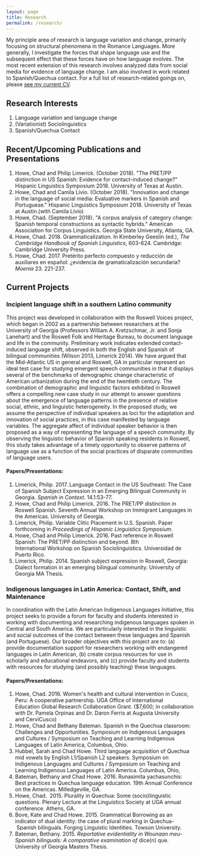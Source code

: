 ```yaml
---
layout: page
title: Research
permalink: /research/
---
```


My principle area of research is language variation and change, primarily focusing on structural phenomena in the Romance Languages. More generally, I investigate the forces that shape language use and the subsequent effect that these forces have on how language evolves. The most recent extension of this research involves analyzed data from social media for evidence of language change. I am also involved in work related to Spanish/Quechua contact. For a full list of research-related goings on, please [see my current CV](https://github.com/ChadHoweUGA/HoweCV/blob/master/HoweCV.pdf).

## Research Interests
1.  Language variation and language change
2.  (Variationist) Sociolinguistics
3.  Spanish/Quechua Contact

## Recent/Upcoming Publications and Presentations
1.  Howe, Chad and Philip Limerick. (October 2018). "The PRET/PP distinction in US Spanish: Evidence for contact-induced change?" Hispanic Linguistics Symposium 2018. University of Texas at Austin.
2.  Howe, Chad and Camila Lívio. (October 2018). "Innovation and change in the language of social media: Evaluative markers in Spanish and Portuguese." Hispanic Linguistics Symposium 2018. University of Texas at Austin.(with Camila Lívio)
3.  Howe, Chad. (September 2018). "A corpus analysis of category change: Spanish temporal constructions as syntactic hybrids." American Association for Corpus Linguistics. Georgia State University, Atlanta, GA.
4.  Howe, Chad. 2018. Grammaticalization. In Kimberley Geeslin (ed.), *The Cambridge Handbook of Spanish Linguistics*, 603-624. Cambridge: Cambridge University Press.
5.  Howe, Chad. 2017. Pretérito perfecto compuesto y reducción de auxiliares en español: ¿evidencia de gramaticalización secundaria? *Moenia* 23. 221-237.

## Current Projects

### Incipient language shift in a southern Latino community
This project was developed in collaboration with the Roswell Voices project, which began in 2002 as a partnership between researchers at the University of Georgia (Professors William A. Kretzschmar, Jr. and Sonja Lanehart) and the Roswell Folk and Heritage Bureau, to document language and life in the community. Preliminary work indicates extended contact-induced language shift, observed in both the English and Spanish of bilingual communities (Wilson 2013, Limerick 2014). We have argued that the Mid-Atlantic US in general and Roswell, GA in particular represent an ideal test case for studying emergent speech communities in that it displays several of the benchmarks of demographic change characteristic of American urbanization during the end of the twentieth century. The combination of demographic and linguistic factors exhibited in Roswell offers a compelling new case study in our attempt to answer questions about the emergence of language patterns in the presence of relative social, ethnic, and linguistic heterogeneity. In the proposed study, we assume the perspective of individual speakers as loci for the adaptation and innovation of social practices, in this case manifested by language variables. The aggregate affect of individual speaker behavior is then proposed as a way of representing the language of a speech community. By observing the linguistic behavior of Spanish speaking residents in Roswell, this study takes advantage of a timely opportunity to observe patterns of language use as a function of the social practices of disparate communities of language users.

#### Papers/Presentations:

1.  Limerick, Philip. 2017. Language Contact in the US Southeast: The Case of Spanish Subject Expression in an Emerging Bilingual Community in Georgia. *Spanish in Context*. 14.1:53-77.
2.  Howe, Chad and Philip Limerick. 2016. The PRET/PP distinction in Roswell Spanish. Seventh Annual Workshop on Immigrant Languages in the Americas. University of Georgia.
3.  Limerick, Philip. Variable Clitic Placement in U.S. Spanish. Paper forthcoming in *Proceedings of Hispanic Linguistics Symposium*.
4.  Howe, Chad and Philip Limerick. 2016. Past reference in Roswell Spanish: The PRET/PP distinction and beyond. 8th International Workshop on Spanish Sociolinguistics. Universidad de Puerto Rico.
5.  Limerick, Philip. 2014. Spanish subject expression in Roswell, Georgia: Dialect formation in an emerging bilingual community. University of Georgia MA Thesis.


### Indigenous languages in Latin America: Contact, Shift, and Maintenance
In coordination with the Latin American Indigenous Languages Initiative, this project seeks to provide a forum for faculty and students interested in working with documenting and researching indigenous languages spoken in Central and South America. We are particularly interested in the linguistic and social outcomes of the contact between these languages and Spanish (and Portuguese). Our broader objectives with this project are to: (a) provide documentation support for researchers working with endangered languages in Latin American, (b) create corpus resources for use in scholarly and educational endeavors, and (c) provide faculty and students with resources for studying (and possibly teaching) these languages. 

#### Papers/Presentations:

1.  Howe, Chad. 2016. Women's health and cultural intervention in Cusco, Peru: A cooperative partnership. UGA Office of International Education Global Research Collaboration Grant. ($7,600; in collaboration with Dr. Pamela Orpinas and Dr. Daron Ferris at Augusta University and CerviCusco)
2.  Howe, Chad and Bethany Bateman. Spanish in the Quechua classroom: Challenges and Opportunities. Symposium on Indigenous Languages and Cultures / Symposium on Teaching and Learning Indigenous Languages of Latin America, Columbus, Ohio.
3.  Hubbel, Sarah and Chad Howe. Third language acquisition of Quechua mid vowels by English L1/Spanish L2 speakers. Symposium on Indigenous Languages and Cultures / Symposium on Teaching and Learning Indigenous Languages of Latin America. Columbus, Ohio,
4.  Bateman, Bethany and Chad Howe. 2016. Runasimita yachasunchis: Best practices in Quechua language education. 19th Annual Conference on the Americas. Milledgeville, GA.
5.  Howe, Chad.  2015. Plurality in Quechua: Some (socio)linguistic questions. Plenary Lecture at the Linguistics Society at UGA annual conference. Athens, GA.
6.  Bove, Kate and Chad Howe. 2015. Grammatical Borrowing as an indicator of dual identity: the case of plural marking in Quechua- Spanish bilinguals. Forging Linguistic Identities. Towson University.
7.  Bateman, Bethany. 2015. *Reportative evidentiality in Wounaan meu-Spanish bilinguals: A comparative examination of* dice(n) que. University of Georgia Masters Thesis.
